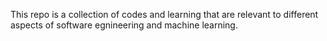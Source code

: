 This repo is a collection of codes and learning that are relevant to different aspects of software egnineering and machine learning.
